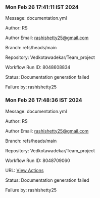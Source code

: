 
### Mon Feb 26 17:41:11 IST 2024
Message: documentation.yml

Author: RS

Author Email: rashishetty25@gmail.com

Branch: refs/heads/main

Repository: Vedkotawadekar/Team_project

Workflow Run ID: 8048608834

Status: Documentation generation failed

Failure by: rashishetty25

### Mon Feb 26 17:48:36 IST 2024
Message: documentation.yml

Author: RS

Author Email: rashishetty25@gmail.com

Branch: refs/heads/main

Repository: Vedkotawadekar/Team_project

Workflow Run ID: 8048709060

URL: [View Actions](https://github.com/Vedkotawadekar/Team_project/actions/runs/8048709060)

Status: Documentation generation failed

Failure by: rashishetty25

